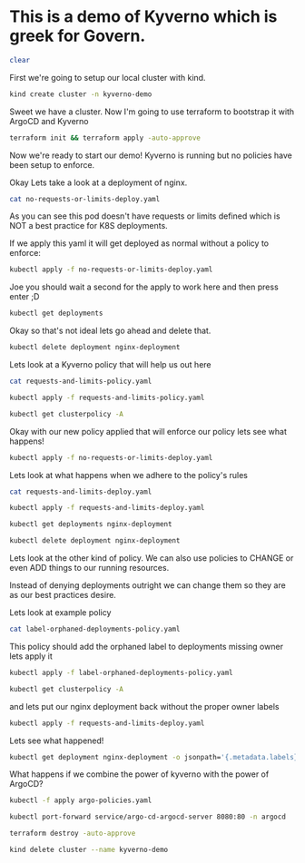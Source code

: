# This is a demo of Kyverno which is greek for Govern. 
```bash
clear
```
<!-- @SHOW -->
First we're going to setup our local cluster with kind. 

```bash
kind create cluster -n kyverno-demo
```
<!-- @nowaitbefore -->
Sweet we have a cluster. Now I'm going to use terraform to bootstrap it with ArgoCD and Kyverno
<!-- @noshow -->
```bash
terraform init && terraform apply -auto-approve
```
<!-- @SHOW -->
<!-- @wait_clear -->
Now we're ready to start our demo!
Kyverno is running but no policies have been setup to enforce. 

Okay Lets take a look at a deployment of nginx. 

```bash
cat no-requests-or-limits-deploy.yaml
```

As you can see this pod doesn't have requests or limits defined
which is NOT a best practice for K8S deployments. 

If we apply this yaml it will get deployed as normal without a policy to enforce:

```bash
kubectl apply -f no-requests-or-limits-deploy.yaml
```

Joe you should wait a  second for the apply to work here and then press enter ;D 

```bash
kubectl get deployments
```

Okay so that's not ideal lets go ahead and delete that. 

```bash
kubectl delete deployment nginx-deployment
```

<!-- @wait_clear -->

Lets look at a Kyverno policy that will help us out here

```bash
cat requests-and-limits-policy.yaml
```

```bash
kubectl apply -f requests-and-limits-policy.yaml
```

```bash
kubectl get clusterpolicy -A
``` 

Okay with our new policy applied that will enforce our policy lets see what happens!

```bash
kubectl apply -f no-requests-or-limits-deploy.yaml
```

<!-- @wait_clear -->   

Lets look at what happens when we adhere to the policy's rules

```bash
cat requests-and-limits-deploy.yaml
```

```bash
kubectl apply -f requests-and-limits-deploy.yaml
```

```bash
kubectl get deployments nginx-deployment
```

<!-- @noshow -->
```bash
kubectl delete deployment nginx-deployment
```

<!-- @SHOW -->
<!-- @wait_clear -->

Lets look at the other kind of policy. We can also use policies to CHANGE or even ADD things to our running resources. 

Instead of denying deployments outright we can change them so they are 
as our best practices desire. 

Lets look at example policy

```bash
cat label-orphaned-deployments-policy.yaml
```

This policy should add the orphaned label to deployments missing owner lets apply it

```bash
kubectl apply -f label-orphaned-deployments-policy.yaml
```
```bash
kubectl get clusterpolicy -A
```
and lets put our nginx deployment back without the proper owner labels

```bash
kubectl apply -f requests-and-limits-deploy.yaml
```

Lets see what happened!

```bash
kubectl get deployment nginx-deployment -o jsonpath='{.metadata.labels}'
```
<!-- @wait_clear -->

What happens if we combine the power of kyverno with the power of ArgoCD?

```bash
kubectl -f apply argo-policies.yaml
```

```bash
kubectl port-forward service/argo-cd-argocd-server 8080:80 -n argocd
```
<!-- @wait -->
<!-- @HIDE -->

```bash
terraform destroy -auto-approve
```
<!-- @nowaitbefore -->
```bash
kind delete cluster --name kyverno-demo
```